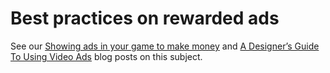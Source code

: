 # Best practices on rewarded ads

See our [Showing ads in your game to make money](http://blogs.unity3d.com/2015/02/02/ads-monetization-overview/) and [A Designer’s Guide To Using Video Ads](http://blogs.unity3d.com/2015/04/15/a-designers-guide-to-using-video-ads/) blog posts on this subject.
